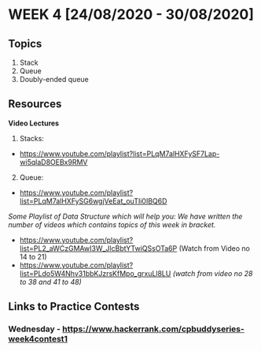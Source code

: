# WEEK 4 [24/08/2020 - 30/08/2020]

## Topics

1. Stack
2. Queue
3. Doubly-ended queue

## Resources

**Video Lectures**

1. Stacks:
- https://www.youtube.com/playlist?list=PLqM7alHXFySF7Lap-wi5qlaD8OEBx9RMV

2. Queue:
- https://www.youtube.com/playlist?list=PLqM7alHXFySG6wgjVeEat_ouTIi0IBQ6D

*Some Playlist of Data Structure which will help you: We have written the number of videos which contains topics of this week in bracket.*

- https://www.youtube.com/playlist?list=PL2_aWCzGMAwI3W_JlcBbtYTwiQSsOTa6P (Watch from Video no 14 to 21)
- https://www.youtube.com/playlist?list=PLdo5W4Nhv31bbKJzrsKfMpo_grxuLl8LU
*(watch from video no 28 to 38 and 41 to 48)*

## Links to Practice Contests

### Wednesday - https://www.hackerrank.com/cpbuddyseries-week4contest1


